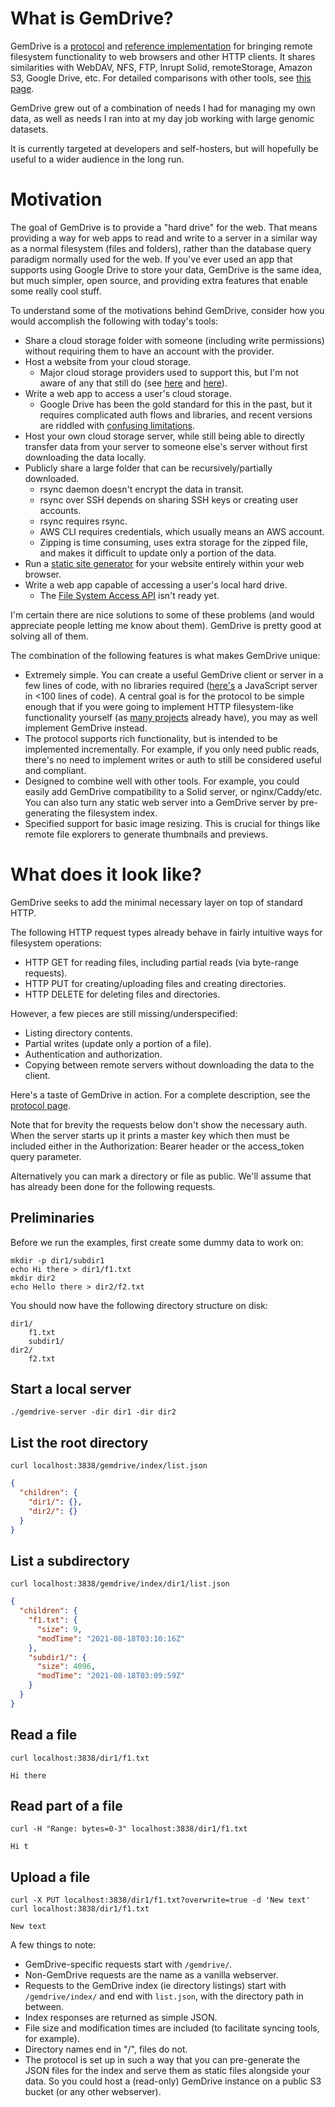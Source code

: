 # What is GemDrive?

GemDrive is a [protocol](./protocol/) and [reference implementation][0] for
bringing remote filesystem functionality to web browsers and other HTTP
clients.  It shares similarities with WebDAV, NFS, FTP, Inrupt Solid,
remoteStorage, Amazon S3, Google Drive, etc. For detailed comparisons with
other tools, see [this page][1].

GemDrive grew out of a combination of needs I had for managing my own data, as
well as needs I ran into at my day job working with large genomic datasets.

It is currently targeted at developers and self-hosters, but will hopefully be
useful to a wider audience in the long run.


# Motivation

The goal of GemDrive is to provide a "hard drive" for the web. That means
providing a way for web apps to read and write to a server in a similar way as
a normal filesystem (files and folders), rather than the database query
paradigm normally used for the web.  If you've ever used an app that supports
using Google Drive to store your data, GemDrive is the same idea, but much
simpler, open source, and providing extra features that enable some really cool
stuff.

To understand some of the motivations behind GemDrive, consider how you would
accomplish the following with today's tools:

* Share a cloud storage folder with someone (including write permissions)
  without requiring them to have an account with the provider.
* Host a website from your cloud storage.
  * Major cloud storage providers used to support this, but I'm not aware of
    any that still do (see [here][6] and [here][7]).
* Write a web app to access a user's cloud storage.
  * Google Drive has been the gold standard for this in the past, but it
    requires complicated auth flows and libraries, and recent versions are
    riddled with [confusing limitations][5].
* Host your own cloud storage server, while still being able to directly
  transfer data from your server to someone else's server without first
  downloading the data locally.
* Publicly share a large folder that can be recursively/partially downloaded.
  * rsync daemon doesn't encrypt the data in transit.
  * rsync over SSH depends on sharing SSH keys or creating user accounts.
  * rsync requires rsync.
  * AWS CLI requires credentials, which usually means an AWS account.
  * Zipping is time consuming, uses extra storage for the zipped file, and
    makes it difficult to update only a portion of the data.
* Run a [static site generator][8] for your website entirely within your web
  browser.
* Write a web app capable of accessing a user's
  local hard drive.
  * The [File System Access API][4] isn't ready yet.

I'm certain there are nice solutions to some of these problems (and would
appreciate people letting me know about them). GemDrive is pretty good at
solving all of them.

The combination of the following features is what makes GemDrive unique:

* Extremely simple. You can create a useful GemDrive client or server in a few
  lines of code, with no libraries required ([here's][9] a JavaScript server in <100
  lines of code). A central goal is for the protocol
  to be simple enough that if you were going to implement HTTP filesystem-like
  functionality yourself (as [many projects][3] already have), you may as well
  implement GemDrive instead.
* The protocol supports rich functionality, but is intended to be implemented
  incrementally. For example, if you only need public reads, there's no need to
  implement writes or auth to still be considered useful and compliant.
* Designed to combine well with other tools. For example, you could easily
  add GemDrive compatibility to a Solid server, or nginx/Caddy/etc. You can
  also turn any static web server into a GemDrive server by pre-generating the
  filesystem index.
* Specified support for basic image resizing. This is crucial for things like
  remote file explorers to generate thumbnails and previews.


# What does it look like?

GemDrive seeks to add the minimal necessary layer on top of standard HTTP.

The following HTTP request types already behave in fairly intuitive ways for
filesystem operations:

* HTTP GET for reading files, including partial reads (via byte-range
  requests).
* HTTP PUT for creating/uploading files and creating directories.
* HTTP DELETE for deleting files and directories.

However, a few pieces are still missing/underspecified:

* Listing directory contents.
* Partial writes (update only a portion of a file).
* Authentication and authorization.
* Copying between remote servers without downloading the data to the client.


Here's a taste of GemDrive in action. For a complete description, see the
[protocol page][2].

Note that for brevity the requests below don't show the necessary auth. When
the server starts up it prints a master key which then must be included either
in the Authorization: Bearer header or the access_token query parameter.

Alternatively you can mark a directory or file as public. We'll assume that has
already been done for the following requests.


## Preliminaries

Before we run the examples, first create some dummy data to work on:

```plaintext
mkdir -p dir1/subdir1
echo Hi there > dir1/f1.txt
mkdir dir2
echo Hello there > dir2/f2.txt
```

You should now have the following directory structure on disk:

```plaintext
dir1/
    f1.txt
    subdir1/
dir2/
    f2.txt
```

## Start a local server

```plaintext
./gemdrive-server -dir dir1 -dir dir2
```

## List the root directory

```plaintext
curl localhost:3838/gemdrive/index/list.json

```

```json
{
  "children": {
    "dir1/": {},
    "dir2/": {}
  }
}
```

## List a subdirectory

```plaintext
curl localhost:3838/gemdrive/index/dir1/list.json

```

```json
{
  "children": {
    "f1.txt": {
      "size": 9,
      "modTime": "2021-08-18T03:10:16Z"
    },
    "subdir1/": {
      "size": 4096,
      "modTime": "2021-08-18T03:09:59Z"
    }
  }
}
```


## Read a file

```plaintext
curl localhost:3838/dir1/f1.txt

```

```plaintext
Hi there
```

## Read part of a file

```plaintext
curl -H "Range: bytes=0-3" localhost:3838/dir1/f1.txt

```

```plaintext
Hi t
```

## Upload a file

```plaintext
curl -X PUT localhost:3838/dir1/f1.txt?overwrite=true -d 'New text'
curl localhost:3838/dir1/f1.txt

```
```plaintext
New text
```

A few things to note:

* GemDrive-specific requests start with `/gemdrive/`.
* Non-GemDrive requests are the name as a vanilla webserver.
* Requests to the GemDrive index (ie directory listings) start with
  `/gemdrive/index/` and end with `list.json`, with the directory path in between.
* Index responses are returned as simple JSON.
* File size and modification times are included (to facilitate syncing tools,
  for example).
* Directory names end in "/", files do not.
* The protocol is set up in such a way that you can pre-generate the JSON files
  for the index and serve them as static files alongside your data. So you
  could host a (read-only) GemDrive instance on a public S3 bucket (or any
  other webserver).

[0]: https://github.com/gemdrive/gemdrive-go

[1]: /comparisons/

[2]: /protocol/

[3]: https://github.com/awesome-selfhosted/awesome-selfhosted#file-transfer---web-based-file-managers

[4]: https://developer.mozilla.org/en-US/docs/Web/API/File_System_Access_API

[5]: https://gdrivemusic.com/help

[6]: https://help.dropbox.com/files-folders/share/public-folder

[7]: https://workspaceupdates.googleblog.com/2015/08/deprecating-web-hosting-support-in.html

[8]: https://jamstack.org/generators/

[9]: https://github.com/gemdrive/gemdrive-ro-server-js/blob/master/index.js
